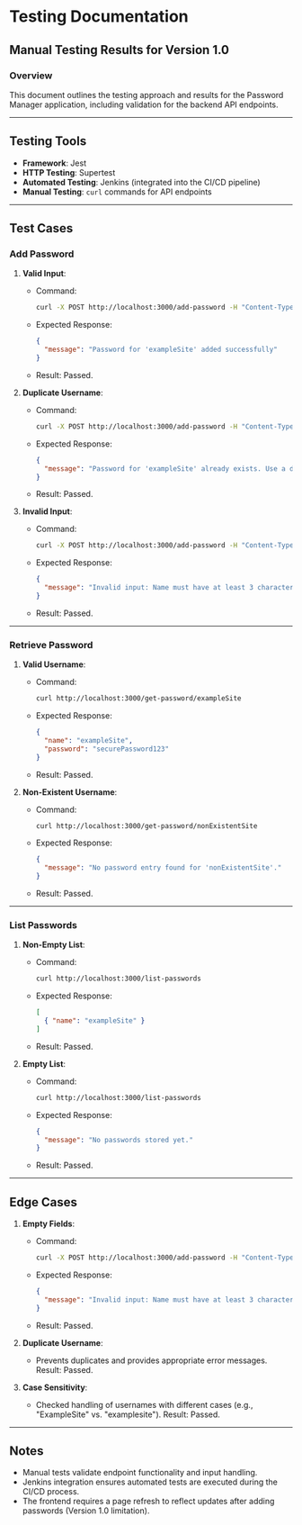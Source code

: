 # Testing Documentation

## Manual Testing Results for Version 1.0

### Overview
This document outlines the testing approach and results for the Password Manager application, including validation for the backend API endpoints.

---

## Testing Tools

- **Framework**: Jest
- **HTTP Testing**: Supertest
- **Automated Testing**: Jenkins (integrated into the CI/CD pipeline)
- **Manual Testing**: `curl` commands for API endpoints

---

## Test Cases

### Add Password
1. **Valid Input**:
   - Command:
     ```bash
     curl -X POST http://localhost:3000/add-password -H "Content-Type: application/json" -d '{"name": "exampleSite", "password": "securePassword123"}'
     ```
   - Expected Response:
     ```json
     {
       "message": "Password for 'exampleSite' added successfully"
     }
     ```
   - Result: Passed.

2. **Duplicate Username**:
   - Command:
     ```bash
     curl -X POST http://localhost:3000/add-password -H "Content-Type: application/json" -d '{"name": "exampleSite", "password": "securePassword123"}'
     ```
   - Expected Response:
     ```json
     {
       "message": "Password for 'exampleSite' already exists. Use a different name."
     }
     ```
   - Result: Passed.

3. **Invalid Input**:
   - Command:
     ```bash
     curl -X POST http://localhost:3000/add-password -H "Content-Type: application/json" -d '{"name": "", "password": ""}'
     ```
   - Expected Response:
     ```json
     {
       "message": "Invalid input: Name must have at least 3 characters, and password cannot be empty."
     }
     ```
   - Result: Passed.

---

### Retrieve Password
1. **Valid Username**:
   - Command:
     ```bash
     curl http://localhost:3000/get-password/exampleSite
     ```
   - Expected Response:
     ```json
     {
       "name": "exampleSite",
       "password": "securePassword123"
     }
     ```
   - Result: Passed.

2. **Non-Existent Username**:
   - Command:
     ```bash
     curl http://localhost:3000/get-password/nonExistentSite
     ```
   - Expected Response:
     ```json
     {
       "message": "No password entry found for 'nonExistentSite'."
     }
     ```
   - Result: Passed.

---

### List Passwords
1. **Non-Empty List**:
   - Command:
     ```bash
     curl http://localhost:3000/list-passwords
     ```
   - Expected Response:
     ```json
     [
       { "name": "exampleSite" }
     ]
     ```
   - Result: Passed.

2. **Empty List**:
   - Command:
     ```bash
     curl http://localhost:3000/list-passwords
     ```
   - Expected Response:
     ```json
     {
       "message": "No passwords stored yet."
     }
     ```
   - Result: Passed.

---

## Edge Cases
1. **Empty Fields**:
   - Command:
     ```bash
     curl -X POST http://localhost:3000/add-password -H "Content-Type: application/json" -d '{"name": "", "password": ""}'
     ```
   - Expected Response:
     ```json
     {
       "message": "Invalid input: Name must have at least 3 characters, and password cannot be empty."
     }
     ```
   - Result: Passed.

2. **Duplicate Username**:
   - Prevents duplicates and provides appropriate error messages. Result: Passed.

3. **Case Sensitivity**:
   - Checked handling of usernames with different cases (e.g., "ExampleSite" vs. "examplesite"). Result: Passed.

---

## Notes
- Manual tests validate endpoint functionality and input handling.
- Jenkins integration ensures automated tests are executed during the CI/CD process.
- The frontend requires a page refresh to reflect updates after adding passwords (Version 1.0 limitation).
